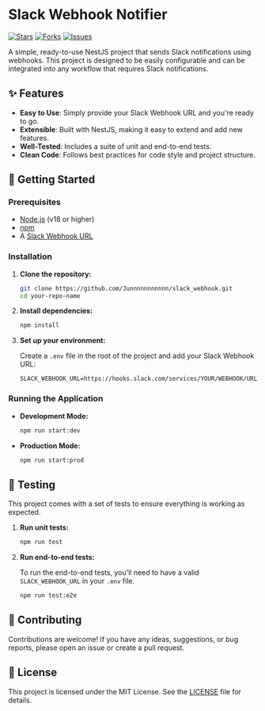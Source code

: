 # Slack Webhook Notifier

[![Stars](https://img.shields.io/github/stars/Junnnnnnnnnnn/slack_webhook?style=flat-square)](https://github.com/Junnnnnnnnnnn/slack_webhook/stargazers)
[![Forks](https://img.shields.io/github/forks/Junnnnnnnnnnn/slack_webhook?style=flat-square)](https://github.com/Junnnnnnnnnnn/slack_webhook/network/members)
[![Issues](https://img.shields.io/github/issues/Junnnnnnnnnnn/slack_webhook?style=flat-square)](https://github.com/Junnnnnnnnnnn/slack_webhook/issues)

A simple, ready-to-use NestJS project that sends Slack notifications using webhooks. This project is designed to be easily configurable and can be integrated into any workflow that requires Slack notifications.

## ✨ Features

- **Easy to Use**: Simply provide your Slack Webhook URL and you're ready to go.
- **Extensible**: Built with NestJS, making it easy to extend and add new features.
- **Well-Tested**: Includes a suite of unit and end-to-end tests.
- **Clean Code**: Follows best practices for code style and project structure.

## 🚀 Getting Started

### Prerequisites

- [Node.js](https://nodejs.org/en/) (v18 or higher)
- [npm](https://www.npmjs.com/)
- A [Slack Webhook URL](https://api.slack.com/messaging/webhooks)

### Installation

1.  **Clone the repository:**

    ```bash
    git clone https://github.com/Junnnnnnnnnnn/slack_webhook.git
    cd your-repo-name
    ```

2.  **Install dependencies:**

    ```bash
    npm install
    ```

3.  **Set up your environment:**

    Create a `.env` file in the root of the project and add your Slack Webhook URL:

    ```
    SLACK_WEBHOOK_URL=https://hooks.slack.com/services/YOUR/WEBHOOK/URL
    ```

### Running the Application

-   **Development Mode:**

    ```bash
    npm run start:dev
    ```

-   **Production Mode:**

    ```bash
    npm run start:prod
    ```

## 🧪 Testing

This project comes with a set of tests to ensure everything is working as expected.

1.  **Run unit tests:**

    ```bash
    npm run test
    ```

2.  **Run end-to-end tests:**

    To run the end-to-end tests, you'll need to have a valid `SLACK_WEBHOOK_URL` in your `.env` file.

    ```bash
    npm run test:e2e
    ```

## 🤝 Contributing

Contributions are welcome! If you have any ideas, suggestions, or bug reports, please open an issue or create a pull request.

## 📜 License

This project is licensed under the MIT License. See the [LICENSE](LICENSE) file for details.